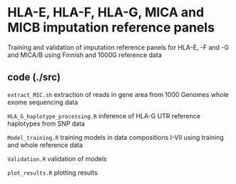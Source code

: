 # HLA-E, HLA-F, HLA-G, MICA and MICB imputation reference panels

Training and validation of imputation reference panels for HLA-E, -F and -G and MICA/B using Finnish and 1000G reference data

## code (./src)

`extract_MIC.sh` extraction of reads in gene area from 1000 Genomes whole exome sequencing data

`HLA_G_haplotype_processing.R` inference of HLA-G UTR reference haplotypes from SNP data

`Model_training.R` training models in data compositions I-VII using training and whole reference data

`Validation.R` validation of models 

`plot_results.R` plotting results
